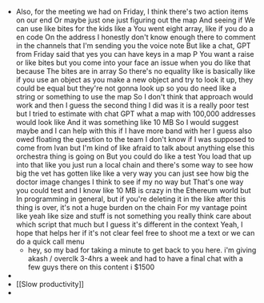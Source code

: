- Also, for the meeting we had on Friday, I think there's two action items on our end Or maybe just one just figuring out the map And seeing if We can use like bites for the kids like a You went eight array, like if you do a en code On the address I honestly don't know enough there to comment in the channels that I'm sending you the voice note But like a chat, GPT from Friday said that yes you can have keys in a map P You want a raise or like bites but you come into your face an issue when you do like that because The bites are in array So there's no equality like is basically like if you use an object as you make a new object and try to look it up, they could be equal but they're not gonna look up so you do need like a string or something to use the map So I don't think that approach would work and then I guess the second thing I did was it is a really poor test but I tried to estimate with chat GPT what a map with 100,000 addresses would look like And it was something like 10 MB So I would suggest maybe and I can help with this if I have more band with her I guess also owed floating the question to the team I don't know if I was supposed to come from Ivan but I'm kind of like afraid to talk about anything else this orchestra thing is going on But you could do like a test You load that up into that like you just run a local chain and there's some way to see how big the vet has gotten like like a very way you can just see how big the doctor image changes I think to see if my no way but That's one way you could test and I know like 10 MB is crazy in the Ethereum world but In programming in general, but if you're deleting it in the like after this thing is over, it's not a huge burden on the chain For my vantage point like yeah like size and stuff is not something you really think care about which script that much but I guess it's different in the context Yeah, I hope that helps her if it's not clear feel free to shoot me a text or we can do a quick call menu
	- hey, so my bad for taking a minute to get back to you here. i'm giving akash / overclk 3-4hrs a week and had to have a final chat with a few guys there on this content i  $1500
-
- [[Slow productivity]]
-